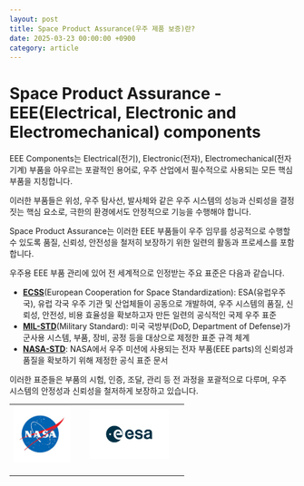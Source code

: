 ```yaml
---
layout: post
title: Space Product Assurance(우주 제품 보증)란?
date: 2025-03-23 00:00:00 +0900
category: article
---
```

# Space Product Assurance - EEE(Electrical, Electronic and Electromechanical) components

EEE Components는 Electrical(전기), Electronic(전자), Electromechanical(전자기계) 부품을 아우르는 포괄적인 용어로, 우주 산업에서 필수적으로 사용되는 모든 핵심 부품을 지칭합니다.

이러한 부품들은 위성, 우주 탐사선, 발사체와 같은 우주 시스템의 성능과 신뢰성을 결정짓는 핵심 요소로, 극한의 환경에서도 안정적으로 기능을 수행해야 합니다.

Space Product Assurance는 이러한 EEE 부품들이 우주 임무를 성공적으로 수행할 수 있도록 품질, 신뢰성, 안전성을 철저히 보장하기 위한 일련의 활동과 프로세스를 포함합니다.


우주용 EEE 부품 관리에 있어 전 세계적으로 인정받는 주요 표준은 다음과 같습니다.
- <a href="https://ecss.nl/" target="_blank">**ECSS**</a>(European Cooperation for Space Standardization): ESA(유럽우주국), 유럽 각국 우주 기관 및 산업체들이 공동으로 개발하여,
우주 시스템의 품질, 신뢰성, 안전성, 비용 효율성을 확보하고자 만든 일련의 공식적인 국제 우주 표준
- <a href="https://www.dsp.dla.mil/Specs-Standards/" target="_blank">**MIL-STD**</a>(Military Standard): 미국 국방부(DoD, Department of Defense)가 군사용 시스템, 부품, 장비, 공정 등을 대상으로 제정한 표준 규격 체계
- <a href="https://standards.nasa.gov/standard/NASA/NASA-STD-873910" target="_blank">**NASA-STD**</a>: NASA에서 우주 미션에 사용되는 전자 부품(EEE parts)의 신뢰성과 품질을 확보하기 위해 제정한 공식 표준 문서

이러한 표준들은 부품의 시험, 인증, 조달, 관리 등 전 과정을 포괄적으로 다루며, 우주 시스템의 안정성과 신뢰성을 철저하게 보장하고 있습니다.


<!-- 2x2 이미지 테이블 -->
<!-- 2x2 이미지 테이블 -->
<table align="center" style="border: none; border-collapse: collapse;">
  <tr>
    <td align="center" style="border: none;">
      <img src="/assets/Articles/NASA.png" style="float: left; margin: 0 20px 20px 0; width: 100px; max-width: 100%;">
    </td>
    <td align="center" style="border: none;">
      <img src="/assets/Articles/ESA.png" style="float: left; margin: 0 20px 20px 0; width: 140px; max-width: 100%;">
    </td>
  </tr>
</table>